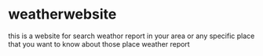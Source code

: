 # weatherwebsite
 this is a website for search weathor report in your area or any specific place that you want to know about those place weather report
